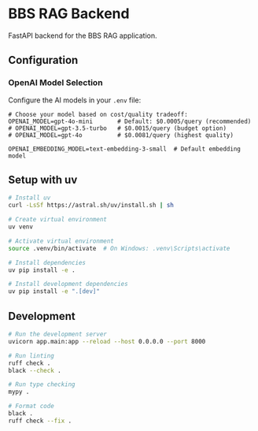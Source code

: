 # BBS RAG Backend

FastAPI backend for the BBS RAG application.

## Configuration

### OpenAI Model Selection

Configure the AI models in your `.env` file:

```env
# Choose your model based on cost/quality tradeoff:
OPENAI_MODEL=gpt-4o-mini       # Default: $0.0005/query (recommended)
# OPENAI_MODEL=gpt-3.5-turbo   # $0.0015/query (budget option)
# OPENAI_MODEL=gpt-4o          # $0.0081/query (highest quality)

OPENAI_EMBEDDING_MODEL=text-embedding-3-small  # Default embedding model
```

## Setup with uv

```bash
# Install uv
curl -LsSf https://astral.sh/uv/install.sh | sh

# Create virtual environment
uv venv

# Activate virtual environment
source .venv/bin/activate  # On Windows: .venv\Scripts\activate

# Install dependencies
uv pip install -e .

# Install development dependencies
uv pip install -e ".[dev]"
```

## Development

```bash
# Run the development server
uvicorn app.main:app --reload --host 0.0.0.0 --port 8000

# Run linting
ruff check .
black --check .

# Run type checking
mypy .

# Format code
black .
ruff check --fix .
```